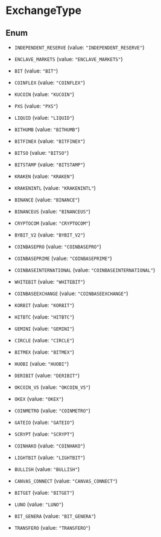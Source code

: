 

# ExchangeType

## Enum


* `INDEPENDENT_RESERVE` (value: `"INDEPENDENT_RESERVE"`)

* `ENCLAVE_MARKETS` (value: `"ENCLAVE_MARKETS"`)

* `BIT` (value: `"BIT"`)

* `COINFLEX` (value: `"COINFLEX"`)

* `KUCOIN` (value: `"KUCOIN"`)

* `PXS` (value: `"PXS"`)

* `LIQUID` (value: `"LIQUID"`)

* `BITHUMB` (value: `"BITHUMB"`)

* `BITFINEX` (value: `"BITFINEX"`)

* `BITSO` (value: `"BITSO"`)

* `BITSTAMP` (value: `"BITSTAMP"`)

* `KRAKEN` (value: `"KRAKEN"`)

* `KRAKENINTL` (value: `"KRAKENINTL"`)

* `BINANCE` (value: `"BINANCE"`)

* `BINANCEUS` (value: `"BINANCEUS"`)

* `CRYPTOCOM` (value: `"CRYPTOCOM"`)

* `BYBIT_V2` (value: `"BYBIT_V2"`)

* `COINBASEPRO` (value: `"COINBASEPRO"`)

* `COINBASEPRIME` (value: `"COINBASEPRIME"`)

* `COINBASEINTERNATIONAL` (value: `"COINBASEINTERNATIONAL"`)

* `WHITEBIT` (value: `"WHITEBIT"`)

* `COINBASEEXCHANGE` (value: `"COINBASEEXCHANGE"`)

* `KORBIT` (value: `"KORBIT"`)

* `HITBTC` (value: `"HITBTC"`)

* `GEMINI` (value: `"GEMINI"`)

* `CIRCLE` (value: `"CIRCLE"`)

* `BITMEX` (value: `"BITMEX"`)

* `HUOBI` (value: `"HUOBI"`)

* `DERIBIT` (value: `"DERIBIT"`)

* `OKCOIN_V5` (value: `"OKCOIN_V5"`)

* `OKEX` (value: `"OKEX"`)

* `COINMETRO` (value: `"COINMETRO"`)

* `GATEIO` (value: `"GATEIO"`)

* `SCRYPT` (value: `"SCRYPT"`)

* `COINHAKO` (value: `"COINHAKO"`)

* `LIGHTBIT` (value: `"LIGHTBIT"`)

* `BULLISH` (value: `"BULLISH"`)

* `CANVAS_CONNECT` (value: `"CANVAS_CONNECT"`)

* `BITGET` (value: `"BITGET"`)

* `LUNO` (value: `"LUNO"`)

* `BIT_GENERA` (value: `"BIT_GENERA"`)

* `TRANSFERO` (value: `"TRANSFERO"`)



